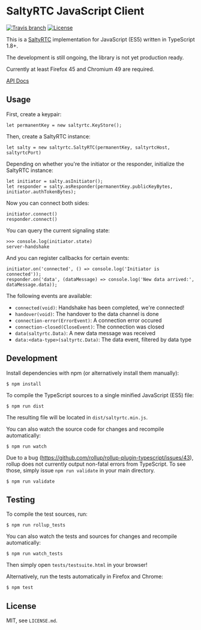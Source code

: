 # SaltyRTC JavaScript Client

[![Travis branch](https://img.shields.io/travis/saltyrtc/saltyrtc-client-js/master.svg)](https://travis-ci.org/saltyrtc/saltyrtc-client-js)
[![License](https://img.shields.io/badge/license-MIT-blue.svg)](https://github.com/saltyrtc/saltyrtc-client-js)

This is a [SaltyRTC](https://github.com/saltyrtc/saltyrtc-meta) implementation
for JavaScript (ES5) written in TypeScript 1.8+.

The development is still ongoing, the library is not yet production ready.

Currently at least Firefox 45 and Chromium 49 are required.

[API Docs](https://saltyrtc.github.io/saltyrtc-client-js/)

## Usage

First, create a keypair:

    let permanentKey = new saltyrtc.KeyStore();

Then, create a SaltyRTC instance:

    let salty = new saltyrtc.SaltyRTC(permanentKey, saltyrtcHost, saltyrtcPort)

Depending on whether you're the initiator or the responder, initialize the SaltyRTC instance:

    let initiator = salty.asInitiator();
    let responder = salty.asResponder(permanentKey.publicKeyBytes, initiator.authTokenBytes);

Now you can connect both sides:

    initiator.connect()
    responder.connect()

You can query the current signaling state:

    >>> console.log(initiator.state)
    server-handshake

And you can register callbacks for certain events:

    initiator.on('connected', () => console.log('Initiator is connected'));
    responder.on('data', (dataMessage) => console.log('New data arrived:', dataMessage.data));

The following events are available:

 - `connected(void)`: Handshake has been completed, we're connected!
 - `handover(void)`: The handover to the data channel is done
 - `connection-error(ErrorEvent)`: A connection error occured
 - `connection-closed(CloseEvent)`: The connection was closed
 - `data(saltyrtc.Data)`: A new data message was received
 - `data:<data-type>(saltyrtc.Data)`: The data event, filtered by data type

## Development

Install dependencies with npm (or alternatively install them manually):

    $ npm install

To compile the TypeScript sources to a single minified JavaScript (ES5) file:

    $ npm run dist

The resulting file will be located in `dist/saltyrtc.min.js`.

You can also watch the source code for changes and recompile automatically:

    $ npm run watch

Due to a bug (https://github.com/rollup/rollup-plugin-typescript/issues/43),
rollup does not currently output non-fatal errors from TypeScript. To see
those, simply issue `npm run validate` in your main directory.

    $ npm run validate

## Testing

To compile the test sources, run:

    $ npm run rollup_tests

You can also watch the tests and sources for changes and recompile
automatically:

    $ npm run watch_tests

Then simply open `tests/testsuite.html` in your browser!

Alternatively, run the tests automatically in Firefox and Chrome:

    $ npm test

## License

MIT, see `LICENSE.md`.
